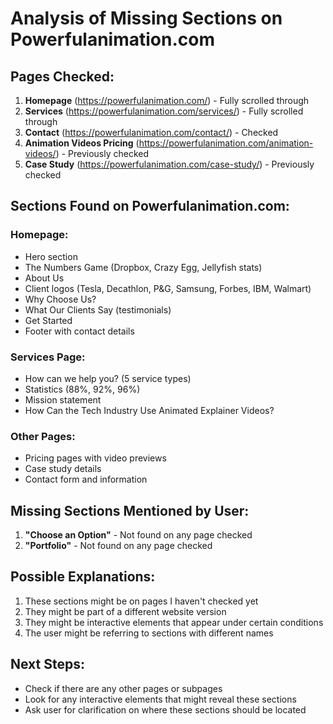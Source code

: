 # Analysis of Missing Sections on Powerfulanimation.com

## Pages Checked:
1. **Homepage** (https://powerfulanimation.com/) - Fully scrolled through
2. **Services** (https://powerfulanimation.com/services/) - Fully scrolled through  
3. **Contact** (https://powerfulanimation.com/contact/) - Checked
4. **Animation Videos Pricing** (https://powerfulanimation.com/animation-videos/) - Previously checked
5. **Case Study** (https://powerfulanimation.com/case-study/) - Previously checked

## Sections Found on Powerfulanimation.com:

### Homepage:
- Hero section
- The Numbers Game (Dropbox, Crazy Egg, Jellyfish stats)
- About Us
- Client logos (Tesla, Decathlon, P&G, Samsung, Forbes, IBM, Walmart)
- Why Choose Us?
- What Our Clients Say (testimonials)
- Get Started
- Footer with contact details

### Services Page:
- How can we help you? (5 service types)
- Statistics (88%, 92%, 96%)
- Mission statement
- How Can the Tech Industry Use Animated Explainer Videos?

### Other Pages:
- Pricing pages with video previews
- Case study details
- Contact form and information

## Missing Sections Mentioned by User:
1. **"Choose an Option"** - Not found on any page checked
2. **"Portfolio"** - Not found on any page checked

## Possible Explanations:
1. These sections might be on pages I haven't checked yet
2. They might be part of a different website version
3. They might be interactive elements that appear under certain conditions
4. The user might be referring to sections with different names

## Next Steps:
- Check if there are any other pages or subpages
- Look for any interactive elements that might reveal these sections
- Ask user for clarification on where these sections should be located

